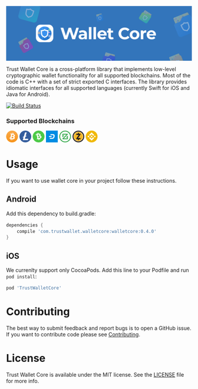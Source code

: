 <img src="docs/banner.png" align="center" title="Trust logo">

Trust Wallet Core is a cross-platform library that implements low-level cryptographic wallet functionality for all supported blockchains. Most of the code is C++ with a set of strict exported C interfaces. The library provides idiomatic interfaces for all supported languages (currently Swift for iOS and Java for Android).

[![Build Status](https://app.bitrise.io/app/0b0d24fe402f301d/status.svg?token=1r_APU4X5cilvnk5hUg_Ow)](https://app.bitrise.io/app/0b0d24fe402f301d)

### Supported Blockchains

<img src="https://raw.githubusercontent.com/TrustWallet/tokens/master/coins/0.png" width="32" /> <img src="https://raw.githubusercontent.com/TrustWallet/tokens/master/coins/2.png" width="32" /> <img src="https://raw.githubusercontent.com/TrustWallet/tokens/master/coins/145.png" width="32" /> <img src="https://raw.githubusercontent.com/TrustWallet/tokens/master/coins/5.png" width="32" /> <img src="https://raw.githubusercontent.com/TrustWallet/tokens/master/coins/136.png" width="32" /> <img src="https://raw.githubusercontent.com/TrustWallet/tokens/master/coins/133.png" width="32" /> <img src="https://raw.githubusercontent.com/TrustWallet/tokens/master/coins/714.png" width="32" />

# Usage

If you want to use wallet core in your project follow these instructions.

## Android

Add this dependency to build.gradle:

```groovy
dependencies {
    compile 'com.trustwallet.walletcore:walletcore:0.4.0'
}
```

## iOS

We currenlty support only CocoaPods. Add this line to your Podfile and run `pod install`:

```ruby
pod 'TrustWalletCore'
```

# Contributing

The best way to submit feedback and report bugs is to open a GitHub issue. If you want to contribute code please see [Contributing](docs/Contributing.md).

# License

Trust Wallet Core is available under the MIT license. See the [LICENSE](LICENSE) file for more info.
